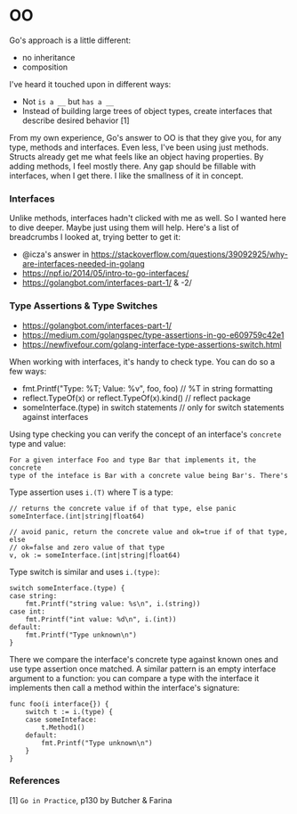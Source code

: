 # OO

Go's approach is a little different:

- no inheritance
- composition

I've heard it touched upon in different ways:

- Not `is a __` but `has a __`
- Instead of building large trees of object types, create interfaces that describe desired behavior [1]

From my own experience, Go's answer to OO is that they give you, for any type, methods and interfaces.  Even less, I've been using just methods.  Structs already get me what feels like an object having properties. By adding methods, I feel mostly there.  Any gap should be fillable with interfaces, when I get there. I like the smallness of it in concept.

### Interfaces

Unlike methods, interfaces hadn't clicked with me as well.  So I wanted here to dive deeper.  Maybe just using them will help.  Here's a list of breadcrumbs I looked at, trying better to get it:

- @icza's answer in https://stackoverflow.com/questions/39092925/why-are-interfaces-needed-in-golang
- https://npf.io/2014/05/intro-to-go-interfaces/
- https://golangbot.com/interfaces-part-1/ & -2/

### Type Assertions & Type Switches

- https://golangbot.com/interfaces-part-1/
- https://medium.com/golangspec/type-assertions-in-go-e609759c42e1
- https://newfivefour.com/golang-interface-type-assertions-switch.html

When working with interfaces, it's handy to check type. You can do so a few ways:

- fmt.Printf("Type: %T; Value: %v", foo, foo)       // %T in string formatting
- reflect.TypeOf(x) or reflect.TypeOf(x).kind()     // reflect package
- someInterface.(type) in switch statements         // only for switch statements against interfaces

Using type checking you can verify the concept of an interface's `concrete` type and value:

    For a given interface Foo and type Bar that implements it, the concrete
    type of the inteface is Bar with a concrete value being Bar's. There's

Type assertion uses `i.(T)` where T is a type:

    // returns the concrete value if of that type, else panic
    someInterface.(int|string|float64)
    
    // avoid panic, return the concrete value and ok=true if of that type, else
    // ok=false and zero value of that type 
    v, ok := someInterface.(int|string|float64)

Type switch is similar and uses `i.(type)`:

    switch someInterface.(type) {
    case string:
        fmt.Printf("string value: %s\n", i.(string))
    case int:
        fmt.Printf("int value: %d\n", i.(int))
    default:
        fmt.Printf("Type unknown\n")
    }

There we compare the interface's concrete type against known ones and use type assertion once matched.  A similar pattern is an empty interface argument to a function: you can compare a type with the interface it implements then call a method within the interface's signature:

    
    func foo(i interface{}) {
        switch t := i.(type) {
        case someInteface:
            t.Method1()
        default:
            fmt.Printf("Type unknown\n")
        }
    }

### References

[1] `Go in Practice`, p130 by Butcher & Farina
